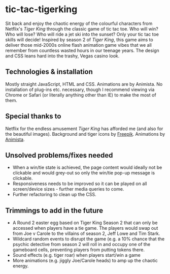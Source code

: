 # tic-tac-tigerking

Sit back and enjoy the chaotic energy of the colourful characters from Netflix's *Tiger King* through the classic game of tic tac toe. Who will win? Who will lose? Who will ride a jet ski into the sunset? Only your tic tac toe skills will decide! Inspired by season 2 of *Tiger King*, this game aims to deliver those mid-2000s online flash animation game vibes that we all remember from countless wasted hours in our teenage years. The design and CSS leans hard into the trashy, Vegas casino look.  


## Technologies & installation

Mostly straight JavaScript, HTML and CSS. Animations are by Animista. 
No installation of plug-ins etc. necessary, though I recommend viewing via Chrome or Safari (or literally anything other than IE) to make the most of them. 

## Special thanks to

Netflix for the endless amusement *Tiger King* has afforded me (and also for the beautiful images). Background and tiger icons by [Freepik](https://www.freepik.com/). Animations by [Animista](https://animista.net/). 


## Unsolved problems/fixes needed

- When a win/tie state is achieved, the page content would ideally not be clickable and would grey-out so only the win/tie pop-up message is clickable. 
- Responsiveness needs to be improved so it can be played on all screen/device sizes - further media queries to come.
- Further refactoring to clean up the CSS.

## Trimmings to add in the future

- A Round 2 easter egg based on Tiger King Season 2 that can only be accessed when players have a tie game. The players would swap out from Joe v Carole to the villains of season 2, Jeff Lowe and Tim Stark.
- Wildcard random events to disrupt the game (e.g. a 10% chance that the psychic detective from season 2 will roll in and occupy one of the gameboard cells, preventing players from putting tokens there.
- Sound effects (e.g. tiger roar) when players start/win a game
- More animations (e.g. jiggly Joe/Carole heads) to amp up the chaotic energy.
